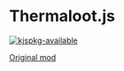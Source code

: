 # Thermaloot.js

[![kjspkg-available](https://github-production-user-asset-6210df.s3.amazonaws.com/79367505/250114674-fb848719-d52e-471b-a6cf-2c0ea6729f1c.svg)](https://kjspkglookup.modernmodpacks.site/#thermalootjs)

[Original mod](https://curseforge.com/minecraft/mc-mods/thermaloot)
